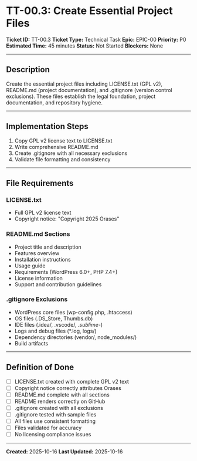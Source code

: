 # TT-00.3: Create Essential Project Files

**Ticket ID:** TT-00.3
**Ticket Type:** Technical Task
**Epic:** EPIC-00
**Priority:** P0
**Estimated Time:** 45 minutes
**Status:** Not Started
**Blockers:** None

---

## Description

Create the essential project files including LICENSE.txt (GPL v2), README.md (project documentation), and .gitignore (version control exclusions). These files establish the legal foundation, project documentation, and repository hygiene.

---

## Implementation Steps

1. Copy GPL v2 license text to LICENSE.txt
2. Write comprehensive README.md
3. Create .gitignore with all necessary exclusions
4. Validate file formatting and consistency

---

## File Requirements

### LICENSE.txt
- Full GPL v2 license text
- Copyright notice: "Copyright 2025 Orases"

### README.md Sections
- Project title and description
- Features overview
- Installation instructions
- Usage guide
- Requirements (WordPress 6.0+, PHP 7.4+)
- License information
- Support and contribution guidelines

### .gitignore Exclusions
- WordPress core files (wp-config.php, .htaccess)
- OS files (.DS_Store, Thumbs.db)
- IDE files (.idea/, .vscode/, *.sublime-*)
- Logs and debug files (*.log, logs/)
- Dependency directories (vendor/, node_modules/)
- Build artifacts

---

## Definition of Done

- [ ] LICENSE.txt created with complete GPL v2 text
- [ ] Copyright notice correctly attributes Orases
- [ ] README.md complete with all sections
- [ ] README renders correctly on GitHub
- [ ] .gitignore created with all exclusions
- [ ] .gitignore tested with sample files
- [ ] All files use consistent formatting
- [ ] Files validated for accuracy
- [ ] No licensing compliance issues

---

**Created:** 2025-10-16
**Last Updated:** 2025-10-16

